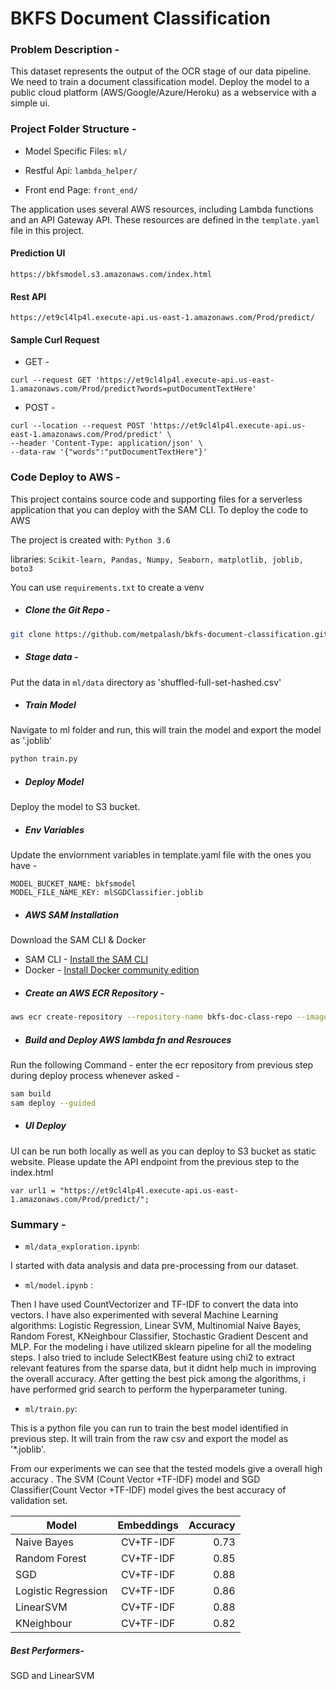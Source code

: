 # BKFS Document Classification

### Problem Description - 
This dataset represents the output of the OCR stage of our data pipeline. 
We need to train a document classification model. Deploy the model to a public cloud platform (AWS/Google/Azure/Heroku) as a webservice with a simple ui.

### Project Folder Structure -
  - Model Specific Files: ```ml/```

  - Restful Api: ```lambda_helper/```

  - Front end Page: ```front_end/```

The application uses several AWS resources, including Lambda functions and an API Gateway API. These resources are defined in the `template.yaml` file in this project.

#### Prediction UI
```
https://bkfsmodel.s3.amazonaws.com/index.html
```

#### Rest API
```
https://et9cl4lp4l.execute-api.us-east-1.amazonaws.com/Prod/predict/
```

#### Sample Curl Request
- GET - 
```
curl --request GET 'https://et9cl4lp4l.execute-api.us-east-1.amazonaws.com/Prod/predict?words=putDocumentTextHere'
```
- POST - 
```
curl --location --request POST 'https://et9cl4lp4l.execute-api.us-east-1.amazonaws.com/Prod/predict' \
--header 'Content-Type: application/json' \
--data-raw '{"words":"putDocumentTextHere"}'
```

### Code Deploy to AWS -
This project contains source code and supporting files for a serverless application that you can deploy with the SAM CLI.
To deploy the code to AWS

The project is created with: ```Python 3.6```

libraries: ```Scikit-learn, Pandas, Numpy, Seaborn, matplotlib, joblib, boto3```

You can use ```requirements.txt``` to create a venv

 - ##### Clone the Git Repo -
```bash
git clone https://github.com/metpalash/bkfs-document-classification.git
```

 - ##### Stage data - 
Put the data in  ```ml/data``` directory as 'shuffled-full-set-hashed.csv'

 - ##### Train Model
Navigate to ml folder and run, this will train the model and export the model as '.joblib'
```bash
python train.py
```
 - ##### Deploy Model
Deploy the model to S3 bucket.

 - ##### Env Variables
Update the enviornment variables in template.yaml file with the ones you have - 
```
MODEL_BUCKET_NAME: bkfsmodel
MODEL_FILE_NAME_KEY: mlSGDClassifier.joblib

```

 - ##### AWS SAM Installation
Download the SAM CLI & Docker

* SAM CLI - [Install the SAM CLI](https://docs.aws.amazon.com/serverless-application-model/latest/developerguide/serverless-sam-cli-install.html)
* Docker - [Install Docker community edition](https://hub.docker.com/search/?type=edition&offering=community)

- ##### Create an AWS ECR Repository - 
```bash
aws ecr create-repository --repository-name bkfs-doc-class-repo --image-tag-mutability IMMUTABLE --image-scanning-configuration scanOnPush=true
```
- ##### Build and Deploy AWS lambda fn and Resrouces
Run the following Command - enter the ecr repository from previous step during
deploy process whenever asked -
```bash
sam build
sam deploy --guided
```

- ##### UI Deploy
UI can be run both locally as well as you can deploy to S3 bucket as static website.
Please update the API endpoint from the previous step to the index.html 
```
var url1 = "https://et9cl4lp4l.execute-api.us-east-1.amazonaws.com/Prod/predict/";
```

### Summary -

- ```ml/data_exploration.ipynb```:

I started with data analysis and data pre-processing from our dataset. 

- ```ml/model.ipynb``` :

Then I have used CountVectorizer and TF-IDF to convert the data into vectors. I have also experimented with several Machine Learning algorithms: Logistic Regression, Linear SVM, Multinomial Naive Bayes, Random Forest, KNeighbour Classifier, Stochastic Gradient Descent and MLP. For the modeling i have utilized sklearn pipeline for all the modeling steps.
I also tried to include SelectKBest feature using chi2 to extract relevant features from the sparse data, but it didnt help
much in improving the overall accuracy.
After getting the best pick among the algorithms, i have performed grid search to perform the hyperparameter tuning.

- ```ml/train.py```:

This is a python file you can run to train the best model identified in previous step.
It will train from the raw csv and export the model as '*.joblib'.

From our experiments we can see that the tested models give a overall high accuracy . The SVM (Count Vector +TF-IDF) model and SGD Classifier(Count Vector +TF-IDF) model gives the best accuracy of validation set.

| Model              | Embeddings    | Accuracy |
| ------------------ |:-------------:| --------:|
| Naive Bayes        | CV+TF-IDF     | 0.73     |
| Random Forest      | CV+TF-IDF     | 0.85     |
| SGD                | CV+TF-IDF     | 0.88     |
| Logistic Regression| CV+TF-IDF     | 0.86     |
| LinearSVM          | CV+TF-IDF     | 0.88     |
| KNeighbour         | CV+TF-IDF     | 0.82     |


##### Best Performers-
SGD and LinearSVM